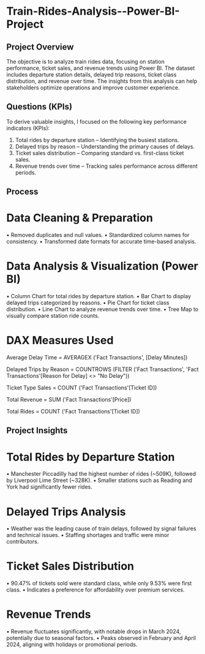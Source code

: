 # Train-Rides-Analysis--Power-BI-Project
## Project Overview
The objective is to analyze train rides data, focusing on station performance, ticket sales, and revenue trends using Power BI.
The dataset includes departure station details, delayed trip reasons, ticket class distribution, and revenue over time. The insights from this analysis can help stakeholders optimize operations and improve customer experience.

## Questions (KPIs)
To derive valuable insights, I focused on the following key performance indicators (KPIs):
1.	Total rides by departure station – Identifying the busiest stations.
2.	Delayed trips by reason – Understanding the primary causes of delays.
3.	Ticket sales distribution – Comparing standard vs. first-class ticket sales.
4.	Revenue trends over time – Tracking sales performance across different periods.

## Process
# Data Cleaning & Preparation
•	Removed duplicates and null values.
•	Standardized column names for consistency.
•	Transformed date formats for accurate time-based analysis.
# Data Analysis & Visualization (Power BI)
•	Column Chart for total rides by departure station.
•	Bar Chart to display delayed trips categorized by reasons.
•	Pie Chart for ticket class distribution.
•	Line Chart to analyze revenue trends over time.
•	Tree Map to visually compare station ride counts.
# DAX Measures Used  
Average Delay Time = AVERAGEX ('Fact Transactions', [Delay Minutes]) 

Delayed Trips by Reason = COUNTROWS (FILTER ('Fact Transactions', 'Fact Transactions'[Reason for Delay] <> "No Delay")) 

Ticket Type Sales = COUNT ('Fact Transactions'[Ticket ID]) 

Total Revenue = SUM ('Fact Transactions'[Price]) 

Total Rides = COUNT ('Fact Transactions'[Ticket ID]) 

## Project Insights
# Total Rides by Departure Station
•	Manchester Piccadilly had the highest number of rides (~509K), followed by Liverpool Lime Street (~328K).
•	Smaller stations such as Reading and York had significantly fewer rides.
# Delayed Trips Analysis
•	Weather was the leading cause of train delays, followed by signal failures and technical issues.
•	Staffing shortages and traffic were minor contributors.
# Ticket Sales Distribution
•	90.47% of tickets sold were standard class, while only 9.53% were first class.
•	Indicates a preference for affordability over premium services.
# Revenue Trends
•	Revenue fluctuates significantly, with notable drops in March 2024, potentially due to seasonal factors.
•	Peaks observed in February and April 2024, aligning with holidays or promotional periods.

